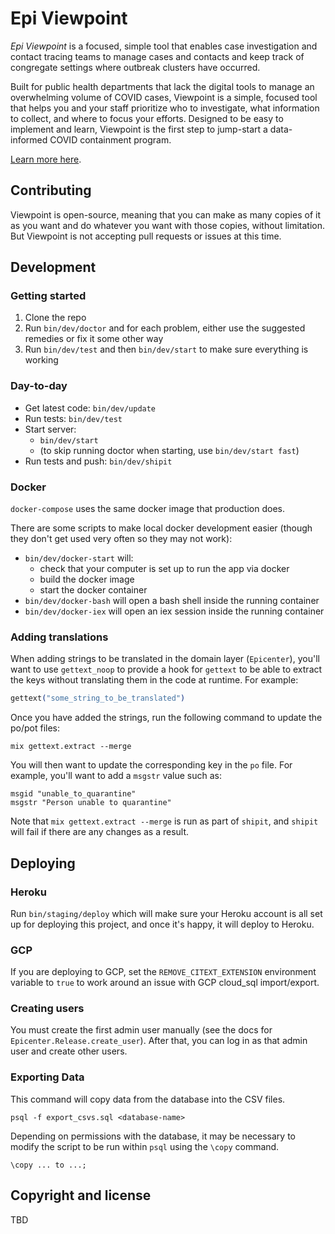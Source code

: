# Epi Viewpoint

_Epi Viewpoint_ is a focused, simple tool that enables case investigation and contact tracing 
teams to manage cases and contacts and keep track of congregate settings where outbreak clusters 
have occurred.

Built for public health departments that lack the digital tools to manage an overwhelming 
volume of COVID cases, Viewpoint is a simple, focused tool that helps you and your staff 
prioritize who to investigate, what information to collect, and where to focus your efforts. 
Designed to be easy to implement and learn, Viewpoint is the first step to jump-start a 
data-informed COVID containment program.

[Learn more here](https://preventepidemics.org/covid19/us-response/digital-products/epi-viewpoint/).


## Contributing

Viewpoint is open-source, meaning that you can make as many copies of it as you want and do 
whatever you want with those copies, without limitation. But Viewpoint is not accepting 
pull requests or issues at this time.


## Development

### Getting started

1. Clone the repo
2. Run `bin/dev/doctor` and for each problem, either use the suggested remedies or fix it some other way
3. Run `bin/dev/test` and then `bin/dev/start` to make sure everything is working

### Day-to-day

* Get latest code: `bin/dev/update`
* Run tests: `bin/dev/test`
* Start server:
  * `bin/dev/start`
  * (to skip running doctor when starting, use `bin/dev/start fast`)
* Run tests and push: `bin/dev/shipit`

### Docker

`docker-compose` uses the same docker image that production does.

There are some scripts to make local docker development easier (though they don't get used very often so they may not work):

* `bin/dev/docker-start` will:
  * check that your computer is set up to run the app via docker
  * build the docker image
  * start the docker container
* `bin/dev/docker-bash` will open a bash shell inside the running container
* `bin/dev/docker-iex` will open an iex session inside the running container

### Adding translations

When adding strings to be translated in the domain layer (`Epicenter`), you'll want to use `gettext_noop` to provide a 
hook for `gettext` to be able to extract the keys without translating them in the code at runtime. For example:

```elixir
gettext("some_string_to_be_translated")
```

Once you have added the strings, run the following command to update the po/pot files:

```shell
mix gettext.extract --merge
```

You will then want to update the corresponding key in the `po` file. For example, you'll want to add a `msgstr` value such as:

```gettext
msgid "unable_to_quarantine"
msgstr "Person unable to quarantine"
```

Note that `mix gettext.extract --merge` is run as part of `shipit`, and `shipit` will fail if there are any changes as a result. 


## Deploying

### Heroku

Run `bin/staging/deploy` which will make sure your Heroku account is all set up for deploying this project, and once
it's happy, it will deploy to Heroku.

### GCP

If you are deploying to GCP, set the `REMOVE_CITEXT_EXTENSION` environment variable to `true` to work around an issue with
GCP cloud_sql import/export.

### Creating users

You must create the first admin user manually (see the docs for `Epicenter.Release.create_user`). After that, you can
log in as that admin user and create other users.

### Exporting Data

This command will copy data from the database into the CSV files.

```
psql -f export_csvs.sql <database-name>
```

Depending on permissions with the database, it may be necessary to modify the script to be run within `psql` using the
`\copy` command.

```
\copy ... to ...;
```

## Copyright and license

TBD
